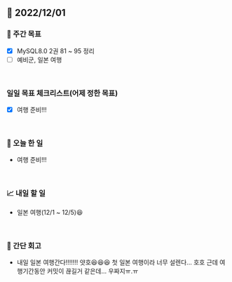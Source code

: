 ## 📅 2022/12/01


### 👏 주간 목표

- [x] MySQL8.0 2권 81 ~ 95 정리
- [ ] 예비군, 일본 여행

<br/>

### 일일 목표 체크리스트(어제 정한 목표)

- [x] 여행 준비!!!

<br/>

### 💯 오늘 한 일

- 여행 준비!!!

<br/>

### 📈 내일 할 일

- 일본 여행(12/1 ~ 12/5)😆

<br/>

### 🤔 간단 회고

- 내일 일본 여행간다!!!!!!! 얏호😆😆😆
첫 일본 여행이라 너무 설렌다... 호호
근데 여행기간동안 커밋이 끊길거 같은데... 우짜지ㅠ.ㅠ
 